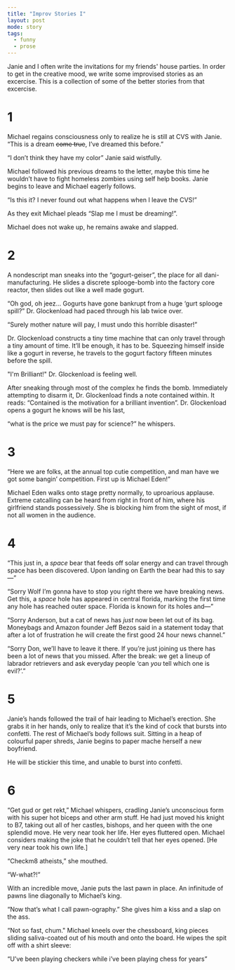 ```yaml
---
title: "Improv Stories I"
layout: post
mode: story
tags:
  - funny
  - prose
---
```


Janie and I often write the invitations for my friends' house parties.
In order to get in the creative mood, we write some improvised stories
as an excercise. This is a collection of some of the better stories from
that excercise.

# 1

Michael regains consciousness only to realize he is still at CVS with
Janie.
“This is a dream ~~come true~~, I’ve dreamed this before.”

“I don’t think they have my color” Janie said wistfully.

Michael followed his previous dreams to the letter, maybe this time
he wouldn’t have to fight homeless zombies using self help books.
Janie begins to leave and Michael eagerly follows.

“Is this it? I never found out what happens when I leave the CVS!”

As they exit Michael pleads “Slap me I must be dreaming!”.

Michael does not wake up, he remains awake and slapped.

# 2

A nondescript man sneaks into the “gogurt-geiser”, the place for all
dani-manufacturing. He slides a discrete splooge-bomb into the
factory core reactor, then slides out like a well made gogurt.

“Oh god, oh jeez... Gogurts have gone bankrupt from a huge ‘gurt
splooge spill?” Dr. Glockenload had paced through his lab twice over.

“Surely mother nature will pay, I must undo this horrible disaster!”

Dr. Glockenload constructs a tiny time machine that can only travel
through a tiny amount of time. It’ll be enough, it has to be.
Squeezing himself inside like a gogurt in reverse, he travels to the
gogurt factory fifteen minutes before the spill.

"I'm Brilliant!" Dr. Glockenload is feeling well.

After sneaking through most of the complex he finds the bomb.
Immediately attempting to disarm it, Dr. Glockenload finds a note
contained within. It reads: “Contained is the motivation for a brilliant invention”.
Dr. Glockenload opens a gogurt he knows will be his last,

“what is the price we must pay for science?” he whispers.

# 3

“Here we are folks, at the annual top cutie competition, and man have
we got some bangin’ competition. First up is Michael Eden!”

Michael Eden walks onto stage pretty normally, to uproarious
applause. Extreme catcalling can be heard from right in front of him,
where his girlfriend stands possessively. She is blocking him from
the sight of most, if not all women in the audience.

# 4

“This just in, a _space_ bear that feeds off solar energy and can
travel through space has been discovered. Upon landing on Earth the
bear had this to say—”

“Sorry Wolf I’m gonna have to stop you right there we have breaking
news. Get this, a _space_ hole has appeared in central florida, marking
the first time any hole has reached outer space. Florida is known for
its holes and—”

“Sorry Anderson, but a cat of news has _just_ now been let out of its
bag. Moneybags and Amazon founder Jeff Bezos said in a statement
today that after a lot of frustration he will create the first good
24 hour news channel.”

“Sorry Don, we’ll have to leave it there. If you’re just joining us
there has been a lot of news that you missed. After the break: we get
a lineup of labrador retrievers and ask everyday people ‘can _you_ tell
which one is evil?’.”

# 5

Janie’s hands followed the trail of hair leading to Michael’s
erection. She grabs it in her hands, only to realize that it’s the
kind of cock that bursts into confetti. The rest of Michael’s body
follows suit.
Sitting in a heap of colourful paper shreds, Janie begins to paper
mache herself a new boyfriend.

He will be stickier this time, and unable to burst into confetti.

# 6

“Get gud or get rekt,” Michael whispers, cradling Janie’s unconscious
form with his super hot biceps and other arm stuff. He had just moved
his knight to B7, taking out all of her castles, bishops, and her
queen with the one splendid move. He very near took her life.
Her eyes fluttered open. Michael considers making the joke that he
couldn’t tell that her eyes opened. [He very near took his own life.]

“Checkm8 atheists,” she mouthed.

“W-what?!”

With an incredible move, Janie puts the last pawn in place. An
infinitude of pawns line diagonally to Michael’s king.

“Now that’s what I call pawn-ography.” She gives him a kiss and a slap on the ass.

“Not so fast, chum." Michael kneels over the chessboard,
king pieces sliding saliva-coated out of his mouth and onto the board.
He wipes the spit off with a shirt sleeve:

“U’ve been playing checkers while i’ve been playing chess for years”

